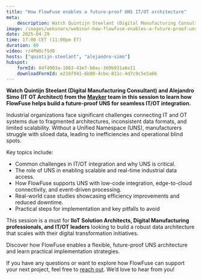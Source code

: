 ```yaml
---
title: "How FlowFuse enables a future-proof UNS IT/OT architecture"
meta:
    description: Watch Quintijn Steelant (Digital Manufacturing Consultant, Mayker) and Alejandro Simo (IT OT Architect, Mayker) in this session to learn how FlowFuse helps build a future-proof UNS for seamless IT/OT integration.
image: /images/webinars/webinar-how-flowfuse-enables-a-future-proof-uns-it-ot-architecture.jpg
date: 2025-04-29
time: 17:00 CET (11:00pm ET) 
duration: 60
video: rz4PWOcfSd0
hosts: ["quintijn-steelant", "alejandro-simo"]
hubspot:
    formId: 04f4903a-1063-43e7-b0ac-369b931a6e11
    downloadFormId: e216f941-6b00-4cbe-811c-4d7c9c5e5a66
---
```


**Watch Quintijn Steelant (Digital Manufacturing Consultant) and Alejandro Simo (IT OT Architect) from the [Mayker](https://mayker.eu/) team in this session to learn how FlowFuse helps build a future-proof UNS for seamless IT/OT integration.**

<!--more-->

Industrial organizations face significant challenges connecting IT and OT systems due to fragmented architectures, inconsistent data formats, and limited scalability. Without a Unified Namespace (UNS), manufacturers struggle with siloed data, leading to inefficiencies and operational blind spots.

Key topics include:
- Common challenges in IT/OT integration and why UNS is critical.
- The role of UNS in enabling scalable and real-time industrial data access.
- How FlowFuse supports UNS with low-code integration, edge-to-cloud connectivity, and event-driven processing.
- Real-world case studies showcasing efficiency improvements and reduced downtime.
- Practical steps for implementation and key pitfalls to avoid

This session is a must for **IIoT Solution Architects, Digital Manufacturing professionals, and IT/OT leaders** looking to build a robust data architecture that scales with their digital transformation initiatives.

Discover how FlowFuse enables a flexible, future-proof UNS architecture and learn practical implementation strategies.

If you have any questions or want to explore how FlowFuse can support your next project, feel free to [reach out](/book-demo/). We’d love to hear from you!
